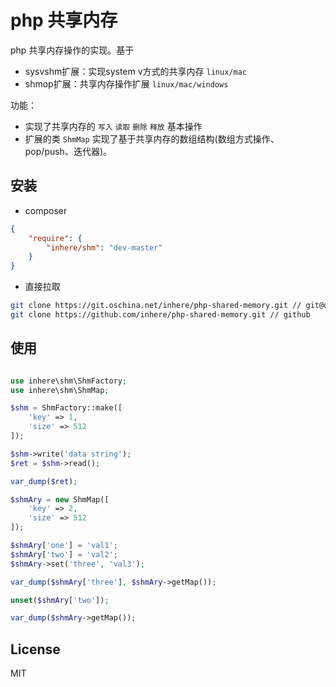 # php 共享内存

php 共享内存操作的实现。基于 

- sysvshm扩展：实现system v方式的共享内存 `linux/mac`
- shmop扩展：共享内存操作扩展 `linux/mac/windows`

功能：

- 实现了共享内存的 `写入` `读取` `删除` `释放` 基本操作
- 扩展的类 `ShmMap` 实现了基于共享内存的数组结构(数组方式操作、pop/push、迭代器)。

## 安装

- composer

```json
{
    "require": {
        "inhere/shm": "dev-master"
    }
}
```

- 直接拉取

```bash
git clone https://git.oschina.net/inhere/php-shared-memory.git // git@osc
git clone https://github.com/inhere/php-shared-memory.git // github
```

## 使用

```php

use inhere\shm\ShmFactory;
use inhere\shm\ShmMap;

$shm = ShmFactory::make([
    'key' => 1,
    'size' => 512
]);

$shm->write('data string');
$ret = $shm->read();

var_dump($ret);

$shmAry = new ShmMap([
    'key' => 2,
    'size' => 512
]);

$shmAry['one'] = 'val1';
$shmAry['two'] = 'val2';
$shmAry->set('three', 'val3');

var_dump($shmAry['three'], $shmAry->getMap());

unset($shmAry['two']);

var_dump($shmAry->getMap());

```

## License

MIT
